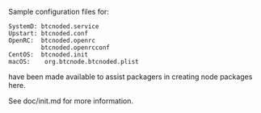 Sample configuration files for:
```
SystemD: btcnoded.service
Upstart: btcnoded.conf
OpenRC:  btcnoded.openrc
         btcnoded.openrcconf
CentOS:  btcnoded.init
macOS:    org.btcnode.btcnoded.plist
```
have been made available to assist packagers in creating node packages here.

See doc/init.md for more information.

